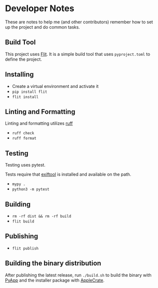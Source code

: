 # Developer Notes

These are notes to help me (and other contributors) remember how to set up the project and do common tasks.

## Build Tool

This project uses [Flit](https://flit.readthedocs.io/en/latest/).  It is a simple build tool that uses `pyproject.toml` to define the project.

## Installing

- Create a virtual environment and activate it
- `pip install flit`
- `flit install`

## Linting and Formatting

Linting and formatting utilizes [ruff](https://github.com/astral-sh/ruff)

- `ruff check`
- `ruff format`

## Testing

Testing uses pytest.

Tests require that [exiftool](https://exiftool.org) is installed and available on the path.

- `mypy .`
- `python3 -m pytest`

## Building

- `rm -rf dist && rm -rf build`
- `flit build`

## Publishing

- `flit publish`

## Building the binary distribution

After publishing the latest release, run `./build.sh` to build the binary with [PyApp](https://github.com/ofek/pyapp) and the installer package with [AppleCrate](https://github.com/RhetTbull/applecrate).
